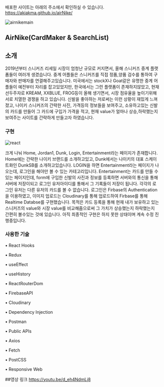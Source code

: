 배포한 사이트는 아래의 주소에서 확인하실 수 있습니다. https://akiakma.github.io/airNike/

![airnikemain](https://user-images.githubusercontent.com/56889320/96362082-bde1e800-1165-11eb-96cf-89b927464311.png)


## AirNike(CardMaker & SearchList)


## 소개

2019년부터 스니커즈 리세일 시장이 엄청난 규모로 커지면서, 올해 스니커즈 중계 플랫폼들이 여러개 생겼습니다.
중계 어플들은 스니커즈를 직접 정품,양품 검수를 통하여 구매자와 판매자를 연결해주고있습니다. 
미국에서는 stockX나 Goat같은 유명한 중계 어플들이 예전부터 자리를 잡고있었지만, 한국에서는 그런 플랫폼이 존재하지않았고,
현재 선두주자로 KREAM, XXBLUE, FROG등이 올해 생기면서, 시장 점유율을 높이기위해 서로 치열한 경쟁을 하고 있습니다.
신발을 좋아하는 저로써는 이런 상황이 재밌게 느껴졌고, 나이키 스니커즈의 간략한 사진, 가격등의 정보들을 보여주고, 소유하고있는 
신발의 카드를 만들어 그 카드에 구입가 가격을 적고, 현재 value가 얼마나 상승,하락했는지 보여주는 사이트를 간략하게 만들고자 하였습니다.



### 구현
![react](https://user-images.githubusercontent.com/56889320/96362028-5461d980-1165-11eb-8d0f-368bd562faeb.png)

크게 나눠 Home, Jordan1, Dunk, Login, Entertainment라는 페이지가 존재합니다.
Home에는 간략한 나이키 브랜드를 소개하고있고, Dunk에서는 나이키의 대표 스케이트화인 DunkSB를 소개하고있습니다.
LOGIN을 하면 Entertainment라는 페이지가 나오는데, 로그인을 해야만 볼 수 있는 카테고리입니다.
Entertainment는 카드를 만들 수 있는 페이지인데, form에 구입한 신발의 사진과 정보를 등록하면 서버와의 통신을 통해 서버에 저장이되고
로그인 유저아이디를 통해서 그 기록들이 저장이 됩니다. 각각의 로그인 유저는 다른 유저의 카드를 볼 수 없습니다.
로그인은 Firbase의 Authentication을 이용하였고, 이미지 업로드는 Cloudinary를 통해 업로드하여 Firbase를 통해 Realtime Databse를 구현했습니다.
목적은 카드 등록을 통해 현재 내가 보유하고 있는 스니커즈의 value와 시장 value를 비교해줌으로써 그 가치가 상승했는지 하락했는지 간편히 볼수있는 것에 있습니다.
아직 최종적인 구현은 하지 못한 상태이며 계속 수정 진행중입니다.


### 사용한 기술

•	React Hooks

•	Redux

•	useEffect

•	useHistory

•	ReactRouterDom

•	FirebaseAPI

•	Cloudinary

•	Dependency Injection

•	Postman

• Public APIs

•	Axios

•	Fetch

•	PostCSS

•	Responsive Web


##영상 링크
https://youtu.be/d_eh4NdmLj8



